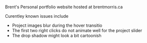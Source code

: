 Brent's Personal portfolio website hosted at brentmorris.ca

Curentley known issues include
- Project images blur during the hover transitio
- The first two right clicks do not animate well for the project slider
- The drop shadow might look a bit cartoonish
